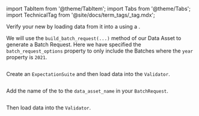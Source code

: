 import TabItem from '@theme/TabItem';
import Tabs from '@theme/Tabs';
import TechnicalTag from '@site/docs/term_tags/_tag.mdx';

Verify your new <TechnicalTag tag="datasource" text="Datasource" /> by loading data from it into a <TechnicalTag tag="validator" text="Validator" /> using a <TechnicalTag tag="batch_request" text="Batch Request" />.

We will use the `build_batch_request(...)` method of our Data Asset to generate a Batch Request. Here we have specified the `batch_request_options` property to only include the Batches where the `year` property is `2021`.

```python name="tests/integration/docusaurus/deployment_patterns/aws_cloud_storage_spark.py get_batch_request
```

Create an `ExpectationSuite` and then load data into the `Validator`.

```python name="tests/integration/docusaurus/connecting_to_your_data/cloud/s3/spark/inferred_and_runtime_yaml_example.py get validator 1"
```

</TabItem>

<TabItem value="batch_request">

Add the name of the <TechnicalTag tag="data_asset" text="Data Asset" /> to the `data_asset_name` in your `BatchRequest`.

```python name="tests/integration/docusaurus/connecting_to_your_data/cloud/s3/spark/inferred_and_runtime_yaml_example.py batch request 2"
```

Then load data into the `Validator`.

```python name="tests/integration/docusaurus/connecting_to_your_data/cloud/s3/spark/inferred_and_runtime_yaml_example.py get validator 2"
```

</TabItem>

</Tabs>